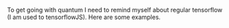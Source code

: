 To get going with quantum I need to remind myself about regular tensorflow (I am used to tensorflowJS). Here are some examples.
